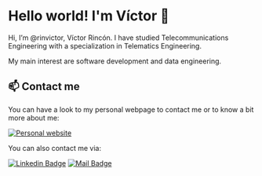 <!---
rinvictor/rinvictor is a ✨ special ✨ repository because its `README.md` (this file) appears on your GitHub profile.
You can click the Preview link to take a look at your changes.
--->


# Hello world! I'm Víctor 👋

Hi, I’m @rinvictor, Víctor Rincón. I have studied Telecommunications Engineering with a specialization in Telematics Engineering.

My main interest are software development and data engineering.

## 📫 Contact me
You can have a look to my personal webpage to contact me or to know a bit more about me: 

[![Personal website](https://img.shields.io/website?label=Personal%20website&style=flat&url=https%3A%2F%2Frinvictor.github.io)](https://rinvictor.github.io/)

You can also contact me via:

[![Linkedin Badge](https://img.shields.io/badge/-Víctor_Rincón_Yepes-0e76a8?style=flat&labelColor=0e76a8&logo=linkedin&logoColor=white)](https://www.linkedin.com/in/victor-rincon-yepes/)
[![Mail Badge](https://img.shields.io/badge/-Víctor_Rincón_Yepes-c0392b?style=flat&labelColor=c0392b&logo=gmail&logoColor=white)](mailto:rinvictor@gmail.com)

